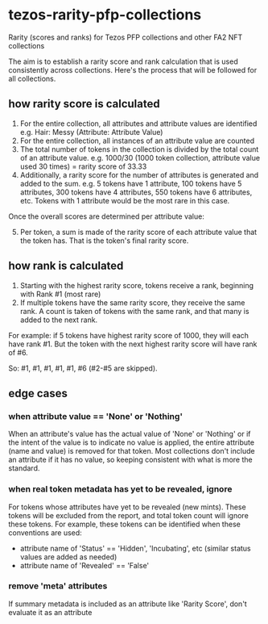 # tezos-rarity-pfp-collections
Rarity (scores and ranks) for Tezos PFP collections and other FA2 NFT collections

The aim is to establish a rarity score and rank calculation that is used consistently across collections. Here's the process that will be followed for all collections.

## how rarity score is calculated

1. For the entire collection, all attributes and attribute values are identified e.g. Hair: Messy (Attribute: Attribute Value)
2. For the entire collection, all instances of an attribute value are counted
3. The total number of tokens in the collection is divided by the total count of an attribute value. 
   e.g. 1000/30 (1000 token collection, attribute value used 30 times) = rarity score of 33.33
4. Additionally, a rarity score for the number of attributes is generated and added to the sum. e.g. 5 tokens have 1 attribute, 100 tokens have 5 attributes, 300 tokens have 4 attributes, 550 tokens have 6 attributes, etc. Tokens with 1 attribute would be the most rare in this case.

Once the overall scores are determined per attribute value:

5. Per token, a sum is made of the rarity score of each attribute value that the token has. That is the token's final rarity score.

## how rank is calculated
1. Starting with the highest rarity score, tokens receive a rank, beginning with Rank #1 (most rare)
2. If multiple tokens have the same rarity score, they receive the same rank. A count is taken of tokens with the same rank, and that many is added to the next rank.

For example: if 5 tokens have highest rarity score of 1000, they will each have rank #1. But the token with the next highest rarity score will have rank of #6.

So: #1, #1, #1, #1, #1, #6 (#2-#5 are skipped).

## edge cases

### when attribute value == 'None' or 'Nothing'
When an attribute's value has the actual value of 'None' or 'Nothing' or if the intent of the value is to indicate no value is applied, the entire attribute (name and value) is removed for that token. Most collections don't include an attribute if it has no value, so keeping consistent with what is more the standard.

### when real token metadata has yet to be revealed, ignore
For tokens whose attributes have yet to be revealed (new mints). These tokens will be excluded from the report, and total token count will ignore these tokens. For example, these tokens can be identified when these conventions are used:
* attribute name of 'Status' == 'Hidden', 'Incubating', etc (similar status values are added as needed)
* attribute name of 'Revealed' == 'False'

### remove 'meta' attributes
If summary metadata is included as an attribute like 'Rarity Score', don't evaluate it as an attribute
